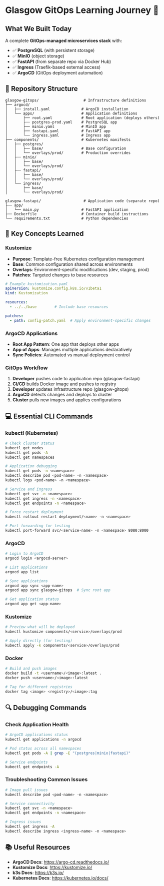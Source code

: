 # Glasgow GitOps Learning Journey 🚀

## What We Built Today

A complete **GitOps-managed microservices stack** with:
- ✅ **PostgreSQL** (with persistent storage)
- ✅ **MinIO** (object storage)  
- ✅ **FastAPI** (from separate repo via Docker Hub)
- ✅ **Ingress** (Traefik-based external access)
- ✅ **ArgoCD** (GitOps deployment automation)

## 📁 Repository Structure

```
glasgow-gitops/                    # Infrastructure definitions
├── argocd/
│   ├── install.yaml              # ArgoCD installation
│   └── apps/                     # Application definitions
│       ├── root.yaml             # Root application (deploys others)
│       ├── postgres-prod.yaml    # PostgreSQL app
│       ├── minio.yaml            # MinIO app  
│       ├── fastapi.yaml          # FastAPI app
│       └── ingress.yaml          # Ingress app
├── components/                   # Kubernetes manifests
│   ├── postgres/
│   │   ├── base/                 # Base configuration
│   │   └── overlays/prod/        # Production overrides
│   ├── minio/
│   │   ├── base/
│   │   └── overlays/prod/
│   ├── fastapi/
│   │   ├── base/
│   │   └── overlays/prod/
│   └── ingress/
│       ├── base/
│       └── overlays/prod/

glasgow-fastapi/                   # Application code (separate repo)
├── app/
│   └── main.py                   # FastAPI application
├── Dockerfile                    # Container build instructions
└── requirements.txt              # Python dependencies
```

## 🔧 Key Concepts Learned

### **Kustomize**
- **Purpose**: Template-free Kubernetes configuration management
- **Base**: Common configuration shared across environments
- **Overlays**: Environment-specific modifications (dev, staging, prod)
- **Patches**: Targeted changes to base resources

```yaml
# Example kustomization.yaml
apiVersion: kustomize.config.k8s.io/v1beta1
kind: Kustomization

resources:
  - ../../base        # Include base resources

patches:
  - path: config-patch.yaml  # Apply environment-specific changes
```

### **ArgoCD Applications**
- **Root App Pattern**: One app that deploys other apps
- **App of Apps**: Manages multiple applications declaratively
- **Sync Policies**: Automated vs manual deployment control

### **GitOps Workflow**
1. **Developer** pushes code to application repo (glasgow-fastapi)
2. **CI/CD** builds Docker image and pushes to registry
3. **Developer** updates infrastructure repo (glasgow-gitops)
4. **ArgoCD** detects changes and deploys to cluster
5. **Cluster** pulls new images and applies configurations

## 💻 Essential CLI Commands

### **kubectl (Kubernetes)**
```bash
# Check cluster status
kubectl get nodes
kubectl get pods -A
kubectl get namespaces

# Application debugging
kubectl get pods -n <namespace>
kubectl describe pod <pod-name> -n <namespace>
kubectl logs <pod-name> -n <namespace>

# Service and ingress
kubectl get svc -n <namespace>
kubectl get ingress -n <namespace>
kubectl get endpoints -n <namespace>

# Force restart deployment
kubectl rollout restart deployment/<name> -n <namespace>

# Port forwarding for testing
kubectl port-forward svc/<service-name> -n <namespace> 8080:8000
```

### **ArgoCD**
```bash
# Login to ArgoCD
argocd login <argocd-server>

# List applications
argocd app list

# Sync applications
argocd app sync <app-name>
argocd app sync glasgow-gitops  # Sync root app

# Get application status
argocd app get <app-name>
```

### **Kustomize**
```bash
# Preview what will be deployed
kubectl kustomize components/<service>/overlays/prod

# Apply directly (for testing)
kubectl apply -k components/<service>/overlays/prod
```

### **Docker**
```bash
# Build and push images
docker build -t <username>/<image>:latest .
docker push <username>/<image>:latest

# Tag for different registries
docker tag <image> <registry>/<image>:tag
```

## 🔍 Debugging Commands

### **Check Application Health**
```bash
# ArgoCD applications status
kubectl get applications -n argocd

# Pod status across all namespaces
kubectl get pods -A | grep -E "(postgres|minio|fastapi)"

# Service endpoints
kubectl get endpoints -A
```

### **Troubleshooting Common Issues**
```bash
# Image pull issues
kubectl describe pod <pod-name> -n <namespace>

# Service connectivity
kubectl get svc -n <namespace>
kubectl get endpoints -n <namespace>

# Ingress issues
kubectl get ingress -A
kubectl describe ingress <ingress-name> -n <namespace>
```



## 📚 Useful Resources

- **ArgoCD Docs**: https://argo-cd.readthedocs.io/
- **Kustomize Docs**: https://kustomize.io/
- **k3s Docs**: https://k3s.io/
- **Kubernetes Docs**: https://kubernetes.io/docs/
